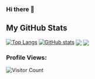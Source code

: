 ### Hi there 👋
## My GitHub Stats
[![Top Langs](https://github-readme-stats.vercel.app/api/top-langs/?username=clarion22&theme=nightowl&layout=compact)](https://github.com/anuraghazra/github-readme-stats)
[![GitHub stats](https://github-readme-stats.vercel.app/api?username=clarion22&theme=nightowl&show_icons=false)](https://github.com/anuraghazra/github-readme-stats)
<img align="center" src="https://github-readme-stats.vercel.app/api/top-langs/?username=clarion22&theme=nightowl&hide=html,pug" />
<img align="center" src="https://github-readme-stats.vercel.app/api/?username=clarion22&theme=nightowl" />
### Profile Views:<br>
![Visitor Count](https://profile-counter.glitch.me/clarion22/count.svg)



<!--
**clarion22/Clarion22** is a ✨ _special_ ✨ repository because its `README.md` (this file) appears on your GitHub profile.

Here are some ideas to get you started:

- 🔭 I’m currently working on ...
- 🌱 I’m currently learning ...
- 👯 I’m looking to collaborate on ...
- 🤔 I’m looking for help with ...
- 💬 Ask me about ...
- 📫 How to reach me: ...
- 😄 Pronouns: ...
- ⚡ Fun fact: ...
-->
